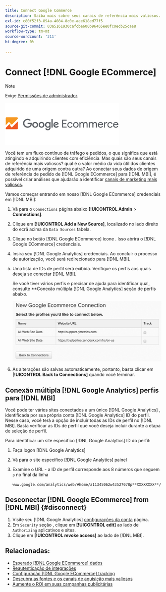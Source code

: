 ```yaml
---
title: Connect Google Commerce
description: Saiba mais sobre seus canais de referência mais valiosos.
exl-id: c80f52f3-894a-4084-8c0e-aee618ed77f5
source-git-commit: 03a5161930cafcbe600b96465ee0fc0ecb25cae8
workflow-type: tm+mt
source-wordcount: '311'
ht-degree: 0%

---
```


# Connect [!DNL Google ECommerce]

>[!NOTE]
>
>Exige [Permissões de administrador](../../../administrator/user-management/user-management.md).

![](../../../assets/google-ecommerce-logo.png)

Você tem um fluxo contínuo de tráfego e pedidos, o que significa que está atingindo e adquirindo clientes com eficiência. Mas quais são seus canais de referência mais valiosos? qual é o valor médio da vida útil dos clientes adquirido de uma origem contra outra? Ao conectar seus dados de origem de referência de pedido de [!DNL Google ECommerce] para [!DNL MBI], é possível criar análises que ajudarão a identificar [canais de marketing mais valiosos](../../../data-analyst/analysis/most-value-source-channel.md).

Vamos começar entrando em nosso [!DNL Google ECommerce] credenciais em [!DNL MBI]:

1. Vá para o `Connections` página abaixo **[!UICONTROL Admin** > **Connections]**.
1. Clique em **[!UICONTROL Add a New Source]**, localizado no lado direito do ecrã acima da `Data Sources` tabela.
1. Clique no botão [!DNL Google ECommerce] ícone . Isso abrirá o [!DNL Google ECommerce] credenciais.
1. Insira seu [!DNL Google Analytics] credenciais. Ao concluir o processo de autorização, você será redirecionado para [!DNL MBI].
1. Uma lista de IDs de perfil será exibida. Verifique os perfis aos quais deseja se conectar [!DNL MBI].

   Se você tiver vários perfis e precisar de ajuda para identificar qual, consulte **Conexão múltipla [!DNL Google Analytics] seção de perfis abaixo.

   ![](../../../assets/conn-mult-ga-profiles.png)<!--{: width="500"}-->

1. As alterações são salvas automaticamente, portanto, basta clicar em **[!UICONTROL Back to Connections]** quando você terminar.

## Conexão múltipla [!DNL Google Analytics] perfis para [!DNL MBI]

Você pode ter vários sites conectados a um único [!DNL Google Analytics] , identificada por sua própria conta [!DNL Google Analytics] ID do perfil. Nesse caso, você terá a opção de incluir todas as IDs de perfil no [!DNL MBI]. Basta verificar as IDs de perfil que você deseja incluir durante a etapa de seleção de perfil.

Para identificar um site específico [!DNL Google Analytics] ID do perfil:

1. Faça logon [!DNL Google Analytics]
1. Vá para o site específico [!DNL Google Analytics] painel
1. Examine o URL - a ID de perfil corresponde aos 8 números que seguem `p` no final da linha

   `www.google.com/analytics/web/#home/a11345062w43527078p**XXXXXXXX**/`

## Desconectar [!DNL Google ECommerce] from [!DNL MBI] {#disconnect}

1. Visite seu [!DNL Google Analytics] [configurações da conta](https://www.google.com/accounts/) página.
1. Em `Security` seção , clique em **[!UICONTROL edit]** ao lado de `Authorizing` aplicativos e sites.
1. Clique em **[!UICONTROL revoke access]** ao lado de [!DNL MBI].

## Relacionadas:

* [Esperado [!DNL Google ECommerce] dados](../integrations/google-ecommerce-data.md)
* [Reautenticação de integrações](https://support.magento.com/hc/en-us/articles/360016733151)
* [Configuração [!DNL Google ECommerce] tracking](https://support.google.com/analytics/answer/1009612?hl=en)
* [Descubra as fontes e os canais de aquisição mais valiosos](../../analysis/most-value-source-channel.md)
* [Aumente o ROI em suas campanhas publicitárias](../../analysis/roi-ad-camp.md)
